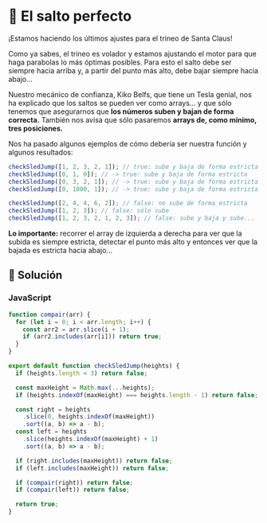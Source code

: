 # 🦘 El salto perfecto

¡Estamos haciendo los últimos ajustes para el trineo de Santa Claus!

Como ya sabes, el trineo es volador y estamos ajustando el motor para que haga parabolas lo más óptimas posibles. Para esto el salto debe ser siempre hacia arriba y, a partir del punto más alto, debe bajar siempre hacia abajo...

Nuestro mecánico de confianza, Kiko Belfs, que tiene un Tesla genial, nos ha explicado que los saltos se pueden ver como arrays... y que sólo tenemos que asegurarnos que **los números suben y bajan de forma correcta.** También nos avisa que sólo pasaremos **arrays de, como mínimo, tres posiciones.**

Nos ha pasado algunos ejemplos de cómo debería ser nuestra función y algunos resultados:

```js
checkSledJump([1, 2, 3, 2, 1]); // true: sube y baja de forma estricta
checkSledJump([0, 1, 0]); // -> true: sube y baja de forma estricta
checkSledJump([0, 3, 2, 1]); // -> true: sube y baja de forma estricta
checkSledJump([0, 1000, 1]); // -> true: sube y baja de forma estricta

checkSledJump([2, 4, 4, 6, 2]); // false: no sube de forma estricta
checkSledJump([1, 2, 3]); // false: sólo sube
checkSledJump([1, 2, 3, 2, 1, 2, 3]); // false: sube y baja y sube... ¡no vale!
```

**Lo importante:** recorrer el array de izquierda a derecha para ver que la subida es siempre estricta, detectar el punto más alto y entonces ver que la bajada es estricta hacia abajo...

## 👾 Solución

### JavaScript

```js
function compair(arr) {
  for (let i = 0; i < arr.length; i++) {
    const arr2 = arr.slice(i + 1);
    if (arr2.includes(arr[i])) return true;
  }
}

export default function checkSledJump(heights) {
  if (heights.length < 3) return false;

  const maxHeight = Math.max(...heights);
  if (heights.indexOf(maxHeight) === heights.length - 1) return false;

  const right = heights
    .slice(0, heights.indexOf(maxHeight))
    .sort((a, b) => a - b);
  const left = heights
    .slice(heights.indexOf(maxHeight) + 1)
    .sort((a, b) => a - b);

  if (right.includes(maxHeight)) return false;
  if (left.includes(maxHeight)) return false;

  if (compair(right)) return false;
  if (compair(left)) return false;

  return true;
}
```
